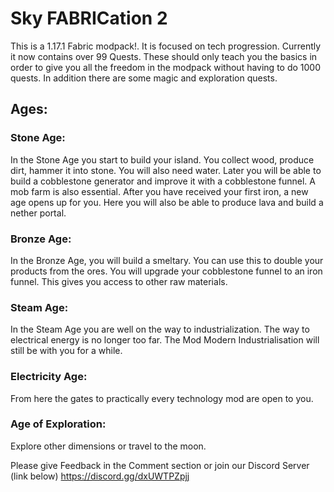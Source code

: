 # Sky FABRICation 2
This is a 1.17.1 Fabric modpack!. It is focused on tech progression. Currently it now contains over 99 Quests. These should only teach you the basics in order to give you all the freedom in the modpack without having to do 1000 quests. In addition there are some magic and exploration quests.

## Ages:
### Stone Age:
In the Stone Age you start to build your island. You collect wood, produce dirt, hammer it into stone. You will also need water. Later you will be able to build a cobblestone generator and improve it with a cobblestone funnel. A mob farm is also essential. After you have received your first iron, a new age opens up for you. Here you will also be able to produce lava and build a nether portal.

### Bronze Age:
In the Bronze Age, you will build a smeltary. You can use this to double your products from the ores. You will upgrade your cobblestone funnel to an iron funnel. This gives you access to other raw materials.

### Steam Age:
In the Steam Age you are well on the way to industrialization. The way to electrical energy is no longer too far. The Mod Modern Industrialisation will still be with you for a while.

### Electricity Age:
From here the gates to practically every technology mod are open to you.

### Age of Exploration:
Explore other dimensions or travel to the moon.

Please give Feedback in the Comment section or join our Discord Server (link below)
https://discord.gg/dxUWTPZpjj
